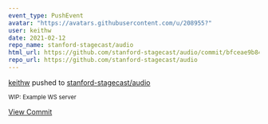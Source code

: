 ```yaml
---
event_type: PushEvent
avatar: "https://avatars.githubusercontent.com/u/208955?"
user: keithw
date: 2021-02-12
repo_name: stanford-stagecast/audio
html_url: https://github.com/stanford-stagecast/audio/commit/bfceae9b84babc101b488d47990af52fcc5d25e1
repo_url: https://github.com/stanford-stagecast/audio
---
```


<a href='https://github.com/keithw' target='_blank'>keithw</a> pushed to <a href='https://github.com/stanford-stagecast/audio' target='_blank'>stanford-stagecast/audio</a>

<small>WIP: Example WS server</small>

<a href='https://github.com/stanford-stagecast/audio/commit/bfceae9b84babc101b488d47990af52fcc5d25e1' target='_blank'>View Commit</a>
